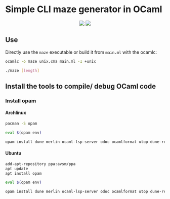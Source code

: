 # Simple CLI maze generator in OCaml
<p align="center">
<a target="_blank" href="https://ocaml.org"><img src="https://img.shields.io/badge/language-OCaml-orange"/></a> 
<a target="_blank" href="https://archlinux.org"><img src="https://img.shields.io/badge/os-Archlinux-blue"/></a>
</p>

## Use 
Directly use the `maze` executable or build it from `main.ml` with the ocamlc:
```sh 
ocamlc -o maze unix.cma main.ml -I +unix
```

```sh 
./maze [length] 
```

## Install the tools to compile/ debug OCaml code
### Install opam 
#### Archlinux 
```sh
pacman -S opam

eval $(opam env)

opam install dune merlin ocaml-lsp-server odoc ocamlformat utop dune-release
```

#### Ubuntu
```sh
add-apt-repository ppa:avsm/ppa
apt update
apt install opam

eval $(opam env)

opam install dune merlin ocaml-lsp-server odoc ocamlformat utop dune-release
```

